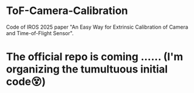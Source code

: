 # ToF-Camera-Calibration
Code of IROS 2025 paper "An Easy Way for Extrinsic Calibration of Camera and Time-of-Flight Sensor".

# The official repo is coming ...... (I'm organizing the tumultuous initial code😵)
